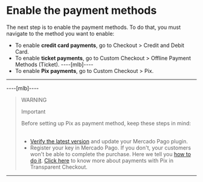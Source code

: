 # Enable the payment methods

The next step is to enable the payment methods. To do that, you must navigate to the method you want to enable:

- To enable **credit card payments**, go to Checkout > Credit and Debit Card.
- To enable **ticket payments**, go to Custom Checkout > Offline Payment Methods (Ticket).
----[mlb]----
- To enable **Pix payments**, go to Custom Checkout > Pix.
------------

----[mlb]----
> WARNING
>
> Important
>
> Before setting up Pix as payment method, keep these steps in mind:<br><br>
> - [Verify the latest version](https://marketplace.magento.com/mercadopago-core.html#product.info.details.release_notes) and update your Mercado Pago plugin.<br>
> - Register your key in Mercado Pago. If you don't, your customers won't be able to complete the purchase. Here we tell you [how to do it](https://www.mercadopago.com.br/stop/pix?url=https%3A%2F%2Fwww.mercadopago.com.br%2Fadmin-pix-keys%2Fmy-keys&authentication_mode=required).
> [Click here](https://www.mercadopago[FAKER][URL][DOMÍNIO]/developers/en/guides/online-payments/checkout-api/receiving-payment-by-pix) to know more about payments with Pix in Transparent Checkout. 
------------
